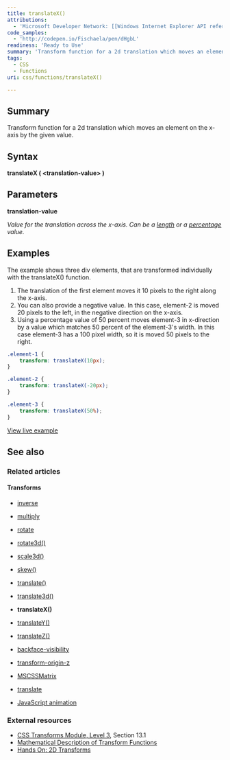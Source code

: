 ```yaml
---
title: translateX()
attributions:
  - 'Microsoft Developer Network: [[Windows Internet Explorer API reference](http://msdn.microsoft.com/en-us/library/ie/hh828809%28v=vs.85%29.aspx) Article]'
code_samples:
  - 'http://codepen.io/Fischaela/pen/dHgbL'
readiness: 'Ready to Use'
summary: 'Transform function for a 2d translation which moves an element on the x-axis by the given value.'
tags:
  - CSS
  - Functions
uri: css/functions/translateX()

---
```

## <span>Summary</span>

Transform function for a 2d translation which moves an element on the x-axis by the given value.

## <span>Syntax</span>

**translateX ( \<translation-value\> )**

## <span>Parameters</span>

**translation-value**

*Value for the translation across the x-axis. Can be a [length](/css/data_types/length) or a [percentage](/css/data_types/percentage) value.*

## <span>Examples</span>

The example shows three div elements, that are transformed individually with the translateX() function.

1.  The translation of the first element moves it 10 pixels to the right along the x-axis.
2.  You can also provide a negative value. In this case, element-2 is moved 20 pixels to the left, in the negative direction on the x-axis.
3.  Using a percentage value of 50 percent moves element-3 in x-direction by a value which matches 50 percent of the element-3's width. In this case element-3 has a 100 pixel width, so it is moved 50 pixels to the right.

``` css
.element-1 {
    transform: translateX(10px);
}

.element-2 {
    transform: translateX(-20px);
}

.element-3 {
    transform: translateX(50%);
}
```

[View live example](http://codepen.io/Fischaela/pen/dHgbL)

## <span>See also</span>

### <span>Related articles</span>

#### <span>Transforms</span>

-   [inverse](/css/cssom/MSCSSMatrix/methods/inverse)

-   [multiply](/css/cssom/MSCSSMatrix/methods/multiply)

-   [rotate](/css/cssom/MSCSSMatrix/methods/rotate)

-   [rotate3d()](/css/functions/rotate3d())

-   [scale3d()](/css/functions/scale3d())

-   [skew()](/css/functions/skew())

-   [translate()](/css/functions/translate())

-   [translate3d()](/css/functions/translate3d())

-   **translateX()**

-   [translateY()](/css/functions/translateY())

-   [translateZ()](/css/functions/translateZ())

-   [backface-visibility](/css/properties/backface-visibility)

-   [transform-origin-z](/css/properties/transform-origin-z)

-   [MSCSSMatrix](/css/transforms/MSCSSMatrix)

-   [translate](/css/transforms/MSCSSMatrix/translate)

-   [JavaScript animation](/tutorials/animation_in_javascript_2)

### <span>External resources</span>

-   [CSS Transforms Module, Level 3](http://go.microsoft.com/fwlink/p/?LinkID=223145), Section 13.1
-   [Mathematical Description of Transform Functions](http://go.microsoft.com/fwlink/p/?LinkId=256246)
-   [Hands On: 2D Transforms](http://go.microsoft.com/fwlink/?LinkID=240163)
